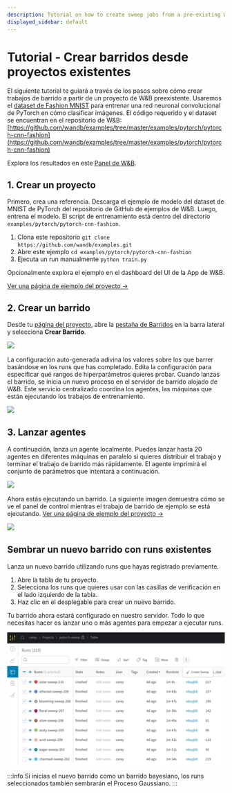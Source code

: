 ```yaml
---
description: Tutorial on how to create sweep jobs from a pre-existing W&B project.
displayed_sidebar: default
---
```


# Tutorial - Crear barridos desde proyectos existentes

<head>
    <title>Tutorial para crear barridos desde proyectos existentes</title>
</head>

El siguiente tutorial te guiará a través de los pasos sobre cómo crear trabajos de barrido a partir de un proyecto de W&B preexistente. Usaremos el [dataset de Fashion MNIST](https://github.com/zalandoresearch/fashion-mnist) para entrenar una red neuronal convolucional de PyTorch en cómo clasificar imágenes. El código requerido y el dataset se encuentran en el repositorio de W&B: [https://github.com/wandb/examples/tree/master/examples/pytorch/pytorch-cnn-fashion](https://github.com/wandb/examples/tree/master/examples/pytorch/pytorch-cnn-fashion)

Explora los resultados en este [Panel de W&B](https://app.wandb.ai/carey/pytorch-cnn-fashion).

## 1. Crear un proyecto

Primero, crea una referencia. Descarga el ejemplo de modelo del dataset de MNIST de PyTorch del repositorio de GitHub de ejemplos de W&B. Luego, entrena el modelo. El script de entrenamiento está dentro del directorio `examples/pytorch/pytorch-cnn-fashion`.

1. Clona este repositorio `git clone https://github.com/wandb/examples.git`
2. Abre este ejemplo `cd examples/pytorch/pytorch-cnn-fashion`
3. Ejecuta un run manualmente `python train.py`

Opcionalmente explora el ejemplo en el dashboard del UI de la App de W&B.

[Ver una página de ejemplo del proyecto →](https://app.wandb.ai/carey/pytorch-cnn-fashion)

## 2. Crear un barrido

Desde tu [página del proyecto](../app/pages/project-page.md), abre la [pestaña de Barridos](./sweeps-ui.md) en la barra lateral y selecciona **Crear Barrido**.

![](@site/static/images/sweeps/sweep1.png)

La configuración auto-generada adivina los valores sobre los que barrer basándose en los runs que has completado. Edita la configuración para especificar qué rangos de hiperparámetros quieres probar. Cuando lanzas el barrido, se inicia un nuevo proceso en el servidor de barrido alojado de W&B. Este servicio centralizado coordina los agentes, las máquinas que están ejecutando los trabajos de entrenamiento.

![](@site/static/images/sweeps/sweep2.png)

## 3. Lanzar agentes

A continuación, lanza un agente localmente. Puedes lanzar hasta 20 agentes en diferentes máquinas en paralelo si quieres distribuir el trabajo y terminar el trabajo de barrido más rápidamente. El agente imprimirá el conjunto de parámetros que intentará a continuación.

![](@site/static/images/sweeps/sweep3.png)

Ahora estás ejecutando un barrido. La siguiente imagen demuestra cómo se ve el panel de control mientras el trabajo de barrido de ejemplo se está ejecutando. [Ver una página de ejemplo del proyecto →](https://app.wandb.ai/carey/pytorch-cnn-fashion)

![](https://paper-attachments.dropbox.com/s\_5D8914551A6C0AABCD5718091305DD3B64FFBA192205DD7B3C90EC93F4002090\_1579066494222\_image.png)

## Sembrar un nuevo barrido con runs existentes

Lanza un nuevo barrido utilizando runs que hayas registrado previamente.

1. Abre la tabla de tu proyecto.
2. Selecciona los runs que quieres usar con las casillas de verificación en el lado izquierdo de la tabla.
3. Haz clic en el desplegable para crear un nuevo barrido.

Tu barrido ahora estará configurado en nuestro servidor. Todo lo que necesitas hacer es lanzar uno o más agentes para empezar a ejecutar runs.

![](/images/sweeps/tutorial_sweep_runs.png)

:::info
Si inicias el nuevo barrido como un barrido bayesiano, los runs seleccionados también sembrarán el Proceso Gaussiano.
:::